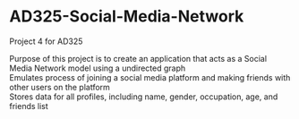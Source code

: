 # AD325-Social-Media-Network
Project 4 for AD325

Purpose of this project is to create an application that acts as a Social Media Network model using a undirected graph\
Emulates process of joining a social media platform and making friends with other users on the platform\
Stores data for all profiles, including name, gender, occupation, age, and friends list

